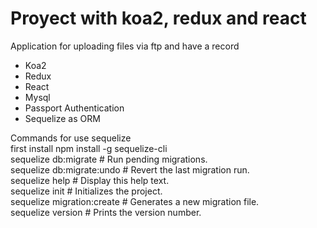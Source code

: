 # Proyect with koa2, redux and react

Application for uploading files via ftp and have a record

* Koa2
* Redux
* React
* Mysql
* Passport Authentication
* Sequelize as ORM


Commands for use sequelize  
first install npm install -g sequelize-cli  
sequelize db:migrate        # Run pending migrations.  
sequelize db:migrate:undo   # Revert the last migration run.  
sequelize help              # Display this help text.  
sequelize init              # Initializes the project.  
sequelize migration:create  # Generates a new migration file.  
sequelize version           # Prints the version number.  
